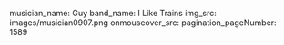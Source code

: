 musician_name: Guy
band_name: I Like Trains
img_src: images/musician0907.png
onmouseover_src: 
pagination_pageNumber: 1589